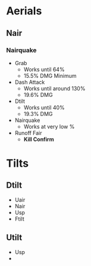 # Aerials
## Nair
### Nairquake
- Grab
	- Works until 64%
	- 15.5% DMG Minimum
- Dash Attack
	- Works until around 130%
	- 19.6% DMG
- Dtilt
	- Works until 40%
	- 19.3% DMG
- Nairquake
	- Works at very low %
- Runoff Fair
	- **Kill Confirm**
# Tilts
## Dtilt
- Uair
- Nair
- Usp
- Ftilt
## Utilt
- Usp
- 